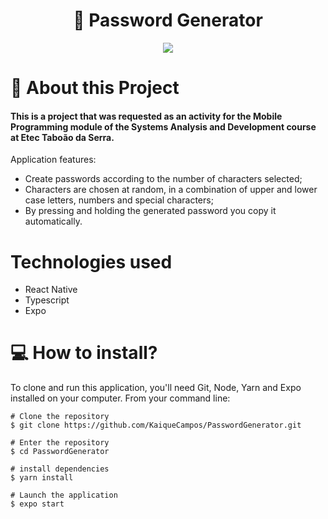 <h1 align='center'>🔑 Password Generator</h1>
<p align='center'><img src='https://user-images.githubusercontent.com/70600553/124390997-b139fb80-dcc4-11eb-8dea-7b6ce10457d9.png'/></p>

# 📕 About this Project
#### This is a project that was requested as an activity for the Mobile Programming module of the Systems Analysis and Development course at Etec Taboão da Serra.

Application features:
- Create passwords according to the number of characters selected;
- Characters are chosen at random, in a combination of upper and lower case letters, numbers and special characters;
- By pressing and holding the generated password you copy it automatically.

# Technologies used
 - React Native
 - Typescript
 - Expo


# 💻 How to install?
To clone and run this application, you'll need Git, Node, Yarn and Expo installed on your computer. From your command line:
```
# Clone the repository
$ git clone https://github.com/KaiqueCampos/PasswordGenerator.git

# Enter the repository
$ cd PasswordGenerator

# install dependencies
$ yarn install

# Launch the application
$ expo start

